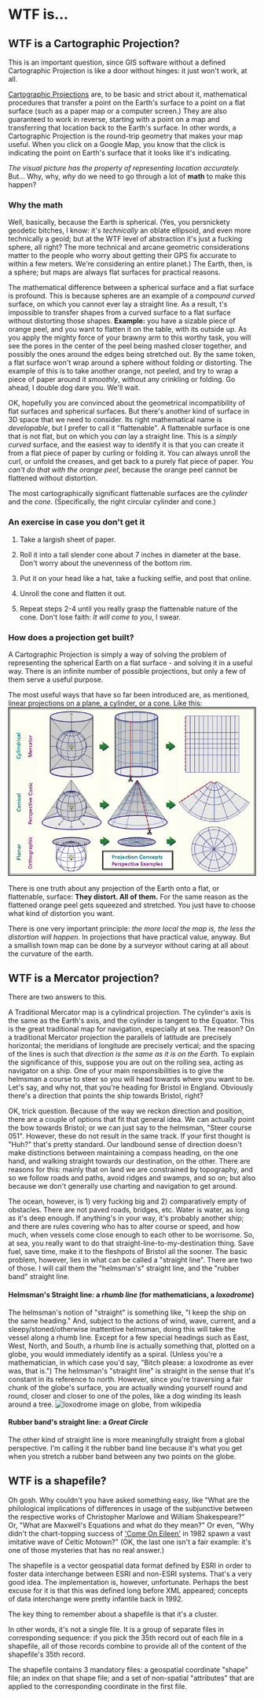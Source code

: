 # WTF is...

## WTF is a Cartographic Projection?
This is an important question, since GIS software without a defined Cartographic Projection is like a door without hinges: it just won't work, at all.

[Cartographic Projections](http://en.wikipedia.org/wiki/Map_projection) are, to be basic and strict about it, mathematical procedures that transfer a point on the Earth's surface to a point on a flat surface (such as a paper map or a computer screen.) They are also guaranteed to work in reverse, starting with a point on a map and transferring that location back to the Earth's surface. In other words, a Cartographic Projection is the round-trip geometry that makes your map useful. When you click on a Google Map, you know that the click is indicating the point on Earth's surface that it looks like it's indicating. 

_The visual picture has the property of representing location accurately._ But... Why, why, _why_ do we need to go through a lot of **math** to make this happen?

### Why the math
Well, basically, because the Earth is spherical. (Yes, you persnickety geodetic bitches, I know: it's _technically_ an oblate ellipsoid, and even more technically a geoid; but at the WTF level of abstraction it's just a fucking sphere, all right? The more technical and arcane geometric considerations matter to the people who worry about getting their GPS fix accurate to within a few meters. We're considering an entire planet.) The Earth, then, is a sphere; but maps are always flat surfaces for practical reasons.

The mathematical difference between a spherical surface and a flat surface is profound. This is because spheres are an example of a _compound curved_ surface, on which you cannot ever lay a straight line. As a result, 
t's impossible to transfer shapes from a curved surface to a flat surface without distorting those shapes. **Example:** you have a sizable piece of orange peel, and you want to flatten it on the table, with its outside up. As you apply the mighty force of your brawny arm to this worthy task, you will see the pores in the center of the peel being mashed closer together, and possibly the ones around the edges being stretched out. By the same token, a flat surface won't wrap around a sphere without folding or distorting. The example of this is to take another orange, not peeled, and try to wrap a piece of paper around it _smoothly_, without any crinkling or folding. Go ahead, I double dog dare you. We'll wait.

OK, hopefully you are convinced about the geometrical incompatibility of flat surfaces and spherical surfaces. But there's another kind of surface in 3D space that we need to consider. Its right mathematical name is _developable_, but I prefer to call it "flattenable". A flattenable surface is one that is not flat, but on which you _can_ lay a straight line. This is a _simply curved_ surface, and the easiest way to identify it is that you can create it from a flat piece of paper by curling or folding it. You can always unroll the curl, or unfold the creases, and get back to a purely flat piece of paper. _You can't do that with the orange peel_, because the orange peel cannot be flattened without distortion.

The most cartographically significant flattenable surfaces are the _cylinder_ and the _cone_. (Specifically, the right circular cylinder and cone.)

### An exercise in case you don't get it

 1. Take a largish sheet of paper.

 2. Roll it into a tall slender cone about 7 inches in diameter at the base. Don't worry about the unevenness of the bottom rim.

 3. Put it on your head like a hat, take a fucking selfie, and post that online.

 4. Unroll the cone and flatten it out.

 5. Repeat steps 2-4 until you really grasp the flattenable nature of the cone. Don't lose faith: _It will come to you_, I swear.

### How does a projection get built?

A Cartographic Projection is simply a way of solving the problem of representing the spherical Earth on a flat surface - and solving it in a useful way. There is an infinite number of possible projections, but only a few of them serve a useful purpose.

The most useful ways that have so far been introduced are, as mentioned, linear projections on a plane, a cylinder, or a cone. Like this:
<img src='https://github.com/whblondeau/gis-apprentice-handbook/blob/master/images/rice_projections.jpg' alt='drawings of planar, cylindrical, and conic projections'/>

There is one truth about any projection of the Earth onto a flat, or flattenable, surface: **They distort. All of them.** For the same reason as the flattened orange peel gets squeezed and stretched. You just have to choose what kind of distortion you want.

There is one very important principle: _the more local the map is, the less the distortion will happen._ In projections that have practical value, anyway. But a smallish town map can be done by a surveyor without caring at all about the curvature of the earth.


## WTF is a Mercator projection?
There are two answers to this.

A Traditional Mercator map is a cylindrical projection. The cylinder's axis is the same as the Earth's axis, and the cylinder is tangent to the Equator. This is the great traditional map for navigation, especially at sea. The reason? On a traditional Mercator projection the parallels of latitude are precisely horizontal; the meridians of longitude are precisely vertical; and the spacing of the lines is such that _direction is the same as it is on the Earth._ To explain the significance of this, suppose you are out on the rolling sea, acting as navigator on a ship. One of your main responsibilities is to give the helmsman a course to steer so you will head towards where you want to be. Let's say, and why not, that you're heading for Bristol in England. Obviously there's a direction that points the ship towards Bristol, right?

OK, trick question. Because of the way we reckon direction and position, there are a couple of options that fit that general idea. We can actually point the bow towards Bristol; or we can just say to the helmsman, "Steer course 051". However, these do not result in the same track. If your first thought is "Huh?" that's pretty standard. Our landbound sense of direction doesn't make distinctions between maintaining a compass heading, on the one hand, and walking straight towards our destination, on the other. There are reasons for this: mainly that on land we are constrained by topography, and so we follow roads and paths, avoid ridges and swamps, and so on; but also because we don't generally use charting and navigation to get around.

The ocean, however, is 1) very fucking big and 2) comparatively empty of obstacles. There are not paved roads, bridges, etc. Water is water, as long as it's deep enough. If anything's in your way, it's probably another ship; and there are rules covering who has to alter course or speed, and how much, when vessels come close enough to each other to be worrisome. So, at sea, you really want to do that straight-line-to-my-destination thing. Save fuel, save time, make it to the fleshpots of Bristol all the sooner. The basic problem, however, lies in what can be called a "straight line". There are two of those. I will call them the "helmsman's" straight line, and the "rubber band" straight line.

#### Helmsman's Straight line: a _rhumb line_ (for mathematicians, a _loxodrome_)

The helmsman's notion of "straight" is something like, "I keep the ship on the same heading." And, subject to the actions of wind, wave, current, and a sleepy/stoned/otherwise inattentive helmsman, doing this will take the vessel along a rhumb line. Except for a few special headings such as East, West, North, and South, a rhumb line is actually something that, plotted on a globe, you would immediately identify as a spiral. (Unless you're a mathematician, in which case you'd say, "Bitch please: a loxodrome as ever was, that is.") The helmsman's "straight line" is straight in the sense that it's constant in its reference to north. However, since you're traversing a fair chunk of the globe's surface, you are actually winding yourself round and round, closer and closer to one of the poles, like a dog winding its leash around a tree.
<img src='http://en.wikipedia.org/wiki/File:Loxodrome.png#file' alt='loxodrome image on globe, from wikipedia'/>

#### Rubber band's straight line: a _Great Circle_

The other kind of straight line is more meaningfully straight from a global perspective. I'm calling it the rubber band line because it's what you get when you stretch a rubber band between any two points on the globe.


## WTF is a shapefile?
Oh gosh. Why couldn't you have asked something easy, like "What are the philological implications of differences in usage of the subjunctive between the respective works of Christopher Marlowe and William Shakespeare?" Or, "What are Maxwell's Equations and what do they mean?" Or even, "Why didn't the chart-topping success of ['Come On Eileen'](http://www.youtube.com/watch?v=jC1vtG3oyqg) in 1982 spawn a vast imitative wave of Celtic Motown?" (OK, the last one isn't a fair example: it's one of those mysteries that has no real answer.)

The shapefile is a vector geospatial data format defined by ESRI in order to foster data interchange between ESRI and non-ESRI systems. That's a very good idea. The implementation is, however, unfortunate. Perhaps the best excuse for it is that this was defined long before XML appeared; concepts of data interchange were pretty infantile back in 1992.

The key thing to remember about a shapefile is that it's a cluster. 

In other words, it's not a single file. It is a group of separate files in corresponding sequence: if you pick the 35th record out of each file in a shapefile, all of those records combine to provide all of the content of the shapefile's 35th record.

The shapefile contains 3 mandatory files: a geospatial coordinate "shape" file; an index on that shape file; and a set of non-spatial "attributes" that are applied to the corresponding coordinate in the first file.


